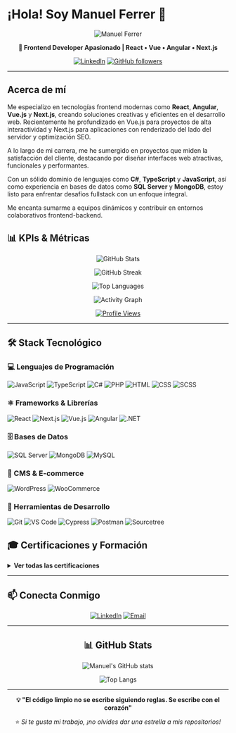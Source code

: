 # ¡Hola! Soy Manuel Ferrer 👋

<div align="center">

![Manuel Ferrer](https://media.licdn.com/dms/image/D4D16AQGjFZTeTLWN_Q/profile-displaybackgroundimage-shrink_350_1400/0/1698392706809?e=1712188800&v=beta&t=rdI7ytBszPaXNLrsmv5SJajjyDiYLrcVBuEsZZrAGqk)

**🚀 Frontend Developer Apasionado | React • Vue • Angular • Next.js**

[![LinkedIn](https://img.shields.io/badge/LinkedIn-Manuel_Ferrer-0077B5?style=for-the-badge&logo=linkedin&logoColor=white)](https://www.linkedin.com/in/manuferrer/)
[![GitHub followers](https://img.shields.io/github/followers/ManuFerrer094?style=for-the-badge&logo=github&logoColor=white)](https://github.com/ManuFerrer094)

</div>

---

## Acerca de mí
Me especializo en tecnologías frontend modernas como **React**, **Angular**, **Vue.js** y **Next.js**, creando soluciones creativas y eficientes en el desarrollo web. Recientemente he profundizado en Vue.js para proyectos de alta interactividad y Next.js para aplicaciones con renderizado del lado del servidor y optimización SEO.

A lo largo de mi carrera, me he sumergido en proyectos que miden la satisfacción del cliente, destacando por diseñar interfaces web atractivas, funcionales y performantes.

Con un sólido dominio de lenguajes como **C#**, **TypeScript** y **JavaScript**, así como experiencia en bases de datos como **SQL Server** y **MongoDB**, estoy listo para enfrentar desafíos fullstack con un enfoque integral.

Me encanta sumarme a equipos dinámicos y contribuir en entornos colaborativos frontend-backend.

## 📊 KPIs & Métricas

<div align="center">

![GitHub Stats](https://github-readme-stats.vercel.app/api?username=ManuFerrer094&show_icons=true&theme=radical&hide_border=true&bg_color=0D1117)

![GitHub Streak](https://github-readme-streak-stats.herokuapp.com/?user=ManuFerrer094&theme=radical&hide_border=true&background=0D1117)

![Top Languages](https://github-readme-stats.vercel.app/api/top-langs/?username=ManuFerrer094&layout=compact&theme=radical&hide_border=true&bg_color=0D1117)

![Activity Graph](https://github-readme-activity-graph.vercel.app/graph?username=ManuFerrer094&theme=react-dark&hide_border=true&bg_color=0D1117)

[![Profile Views](https://komarev.com/ghpvc/?username=ManuFerrer094&color=blueviolet&style=for-the-badge)](https://github.com/ManuFerrer094)

</div>

---

## 🛠️ Stack Tecnológico

### 💻 Lenguajes de Programación
![JavaScript](https://img.shields.io/badge/JavaScript-F7DF1E?style=for-the-badge&logo=javascript&logoColor=black)
![TypeScript](https://img.shields.io/badge/TypeScript-007ACC?style=for-the-badge&logo=typescript&logoColor=white)
![C#](https://img.shields.io/badge/C%23-239120?style=for-the-badge&logo=c-sharp&logoColor=white)
![PHP](https://img.shields.io/badge/PHP-777BB4?style=for-the-badge&logo=php&logoColor=white)
![HTML](https://img.shields.io/badge/HTML5-E34F26?style=for-the-badge&logo=html5&logoColor=white)
![CSS](https://img.shields.io/badge/CSS3-1572B6?style=for-the-badge&logo=css3&logoColor=white)
![SCSS](https://img.shields.io/badge/SCSS-CC6699?style=for-the-badge&logo=sass&logoColor=white)

### ⚛️ Frameworks & Librerías
![React](https://img.shields.io/badge/React-61DAFB?style=for-the-badge&logo=react&logoColor=black)
![Next.js](https://img.shields.io/badge/Next.js-000000?style=for-the-badge&logo=next.js&logoColor=white)
![Vue.js](https://img.shields.io/badge/Vue.js-4FC08D?style=for-the-badge&logo=vue.js&logoColor=white)
![Angular](https://img.shields.io/badge/Angular-DD0031?style=for-the-badge&logo=angular&logoColor=white)
![.NET](https://img.shields.io/badge/.NET-512BD4?style=for-the-badge&logo=.net&logoColor=white)

### 🗄️ Bases de Datos
![SQL Server](https://img.shields.io/badge/SQL_Server-CC2927?style=for-the-badge&logo=microsoft-sql-server&logoColor=white)
![MongoDB](https://img.shields.io/badge/MongoDB-4EA94B?style=for-the-badge&logo=mongodb&logoColor=white)
![MySQL](https://img.shields.io/badge/MySQL-4479A1?style=for-the-badge&logo=mysql&logoColor=white)

### 🎨 CMS & E-commerce
![WordPress](https://img.shields.io/badge/WordPress-21759B?style=for-the-badge&logo=wordpress&logoColor=white)
![WooCommerce](https://img.shields.io/badge/WooCommerce-96588A?style=for-the-badge&logo=woocommerce&logoColor=white)

### 🔧 Herramientas de Desarrollo
![Git](https://img.shields.io/badge/Git-F05032?style=for-the-badge&logo=git&logoColor=white)
![VS Code](https://img.shields.io/badge/VS_Code-007ACC?style=for-the-badge&logo=visual-studio-code&logoColor=white)
![Cypress](https://img.shields.io/badge/Cypress-17202C?style=for-the-badge&logo=cypress&logoColor=white)
![Postman](https://img.shields.io/badge/Postman-FF6C37?style=for-the-badge&logo=postman&logoColor=white)
![Sourcetree](https://img.shields.io/badge/Sourcetree-0052CC?style=for-the-badge&logo=sourcetree&logoColor=white)

## 🎓 Certificaciones y Formación

<details>
<summary><b>Ver todas las certificaciones</b></summary>

### Certificaciones Recientes
- [![Digital Marketing Especializaciones](https://img.shields.io/badge/Digital_Marketing_Especializaciones-35732652-blue?style=for-the-badge&logo=thepower&logoColor=white&labelColor=101010)]()

### Desarrollo Web y JavaScript
- [![Fundamentos del desarrollo web: Full Stack o Front-end](https://img.shields.io/badge/Fundamentos_Desarrollo_Web-Abril_2021-blue?style=for-the-badge&logo=linkedin&logoColor=white&labelColor=101010)]()
- [![JavaScript avanzado: Buenas prácticas](https://img.shields.io/badge/JavaScript_Avanzado-Abril_2021-blue?style=for-the-badge&logo=linkedin&logoColor=white&labelColor=101010)]()
- [![JavaScript esencial](https://img.shields.io/badge/JavaScript_Esencial-Abril_2021-blue?style=for-the-badge&logo=linkedin&logoColor=white&labelColor=101010)]()

### Bases de Datos
- [![Aprende diseño de base de datos relacionales](https://img.shields.io/badge/Dise%C3%B1o_Base_de_Datos_Relacionales-Abril_2021-blue?style=for-the-badge&logo=linkedin&logoColor=white&labelColor=101010)]()

### Fundamentos de Programación
- [![Fundamentos de la programación: Diseño orientado a objetos](https://img.shields.io/badge/Fundamentos_Programaci%C3%B3n-Julio_2018-blue?style=for-the-badge&logo=linkedin&logoColor=white&labelColor=101010)]()
- [![Fundamentos de las matemáticas para programadores](https://img.shields.io/badge/Fundamentos_Matem%C3%A1ticas-Julio_2018-blue?style=for-the-badge&logo=linkedin&logoColor=white&labelColor=101010)]()

### Habilidades Profesionales
- [![Fundamentos de la gestión del tiempo](https://img.shields.io/badge/Fundamentos_Gesti%C3%B3n_Tiempo-Abril_2021-blue?style=for-the-badge&logo=linkedin&logoColor=white&labelColor=101010)]()

</details>

---

## 📫 Conecta Conmigo

<div align="center">

[![LinkedIn](https://img.shields.io/badge/LinkedIn-Manuel_Ferrer-0077B5?style=for-the-badge&logo=linkedin&logoColor=white)](https://www.linkedin.com/in/manuferrer/)
[![Email](https://img.shields.io/badge/Email-Contacto-D14836?style=for-the-badge&logo=gmail&logoColor=white)](mailto:tu-email@ejemplo.com)

</div>

---

<div align="center">

## 📊 GitHub Stats

![Manuel's GitHub stats](https://github-readme-stats.vercel.app/api?username=ManuFerrer094&show_icons=true&theme=radical)

![Top Langs](https://github-readme-stats.vercel.app/api/top-langs/?username=ManuFerrer094&layout=compact&theme=radical)

---

**💡 "El código limpio no se escribe siguiendo reglas. Se escribe con el corazón"**

⭐ *Si te gusta mi trabajo, ¡no olvides dar una estrella a mis repositorios!*

</div>

